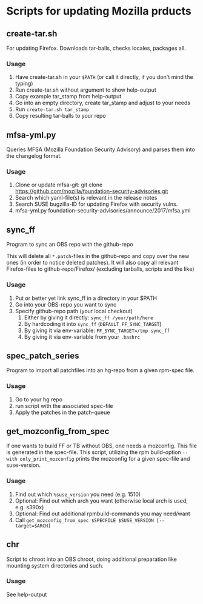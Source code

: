 # Scripts for updating Mozilla prducts

## create-tar.sh
For updating Firefox.
Downloads tar-balls, checks locales, packages all.

### Usage
1. Have create-tar.sh in your `$PATH` (or call it directly, if you don't mind the typing)
2. Run create-tar.sh without argument to show help-output
3. Copy example tar_stamp from help-output
4. Go into an empty directory, create tar_stamp and adjust to your needs
5. Run `create-tar.sh tar_stamp`
6. Copy resulting tar-balls to your repo

## mfsa-yml.py
Queries MFSA (Mozilla Foundation Security Advisory) and parses them into the changelog format.

### Usage
1. Clone or update mfsa-git: git clone https://github.com/mozilla/foundation-security-advisories.git
2. Search which yaml-file(s) is relevant in the release notes
3. Search SUSE bugzilla-ID for updating Firefox with security vulns.
4. mfsa-yml.py foundation-security-advisories/announce/2017/mfsa<whichever you need>.yml <bugzilla ID>

## sync\_ff
Program to sync an OBS repo with the github-repo

This will delete all `*.patch`-files in the github-repo and copy over the new ones (in order to notice deleted patches).
It will also copy all relevant Firefox-files to github-repo/Firefox/ (excluding tarballs, scripts and the like)

### Usage
1. Put or better yet link sync\_ff in a directory in your $PATH
2. Go into your OBS-repo you want to sync
3. Specify github-repo path (your local checkout)
    1. Either by giving it directly: `sync_ff /your/path/here`
    2. By hardcoding it into `sync_ff` (`DEFAULT_FF_SYNC_TARGET`)
    3. By giving it via env-variable: `FF_SYNC_TARGET=/tmp sync_ff`
    4. By giving it via env-variable from your `.bashrc`

## spec\_patch\_series

Program to import all patchfiles into an hg-repo from a given rpm-spec file.

### Usage
1. Go to your hg repo
2. run script with the associated spec-file
3. Apply the patches in the patch-queue


## get\_mozconfig\_from\_spec

If one wants to build FF or TB without OBS, one needs a mozconfig. This file is generated in the spec-file.
This script, utilizing the rpm build-option `--with only_print_mozconfig` prints the mozconfig for a given
spec-file and suse-version.

### Usage
1. Find out which `%suse_version` you need (e.g. 1510)
2. Optional: Find out which arch you want (otherwise local arch is used, e.g. s390x)
3. Optional: Find out additional rpmbuild-commands you may need/want
3. Call `get_mozconfig_from_spec $SPECFILE $SUSE_VERSION [--target=$ARCH]`


## chr

Script to chroot into an OBS chroot, doing additional preparation like mounting system directories and such.

### Usage
See help-output
